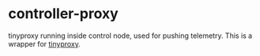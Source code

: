# controller-proxy
tinyproxy running inside control node, used for pushing telemetry. This is a
wrapper for [tinyproxy](https://tinyproxy.github.io/).
